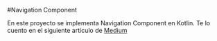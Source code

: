 #Navigation Component

En este proyecto se implementa Navigation Component en Kotlin. Te lo cuento en el siguiente artículo de [Medium]([http://example.net/](https://medium.com/@kevinhomorales/usa-navigation-en-tus-apps-con-kotlin-d74be5fd6406)https://medium.com/@kevinhomorales/usa-navigation-en-tus-apps-con-kotlin-d74be5fd6406)
